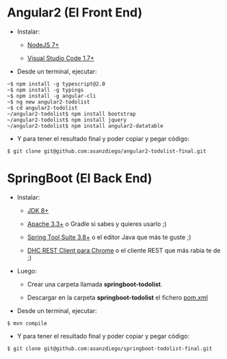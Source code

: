 # Angular2 (El Front End)

- Instalar:

  - [NodeJS 7+](https://nodejs.org/)

  - [Visual Studio Code 1.7+](https://code.visualstudio.com)

- Desde un terminal, ejecutar:

~~~
~$ npm install -g typescript@2.0
~$ npm install -g typings
~$ npm install -g angular-cli
~$ ng new angular2-todolist
~$ cd angular2-todolist
~/angular2-todolist$ npm install bootstrap
~/angular2-todolist$ npm install jquery
~/angular2-todolist$ npm install angular2-datatable
~~~

- Y para tener el resultado final y poder copiar y pegar código:

~~~
$ git clone git@github.com:asanzdiego/angular2-todolist-final.git
~~~

# SpringBoot (El Back End)

- Instalar:

  - [JDK 8+](http://www.oracle.com/technetwork/java/javase/downloads/index.html)

  - [Apache 3.3+](https://maven.apache.org/) o Gradle si sabes y quieres usarlo ;)

  - [Spring Tool Suite 3.8+](http://spring.io/tools/sts/all) o el editor Java que más te guste ;)

  - [DHC REST Client para Chrome](https://chrome.google.com/webstore/detail/dhc-rest-client/aejoelaoggembcahagimdiliamlcdmfm) o el cliente REST que más rabia te de ;)
 
- Luego:

  - Crear una carpeta llamada **springboot-todolist**.

  - Descargar en la carpeta **springboot-todolist** el fichero [pom.xml](https://github.com/asanzdiego/angular2-springboot-todolist/raw/master/pom.xml)

- Desde un terminal, ejecutar:

~~~
$ mvn compile
~~~

- Y para tener el resultado final y poder copiar y pegar código:

~~~
$ git clone git@github.com:asanzdiego/springboot-todolist-final.git
~~~
